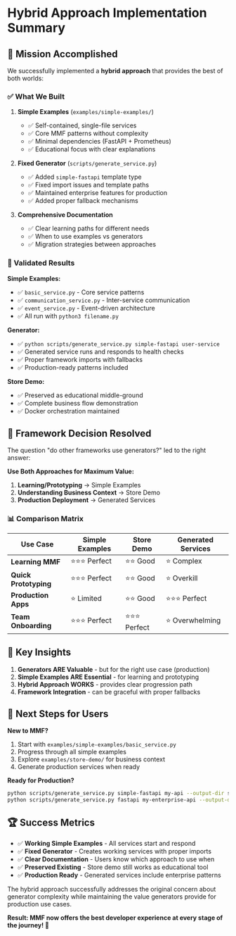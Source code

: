 # Hybrid Approach Implementation Summary

## 🎯 Mission Accomplished

We successfully implemented a **hybrid approach** that provides the best of both worlds:

### ✅ What We Built

1. **Simple Examples** (`examples/simple-examples/`)
   - ✅ Self-contained, single-file services
   - ✅ Core MMF patterns without complexity
   - ✅ Minimal dependencies (FastAPI + Prometheus)
   - ✅ Educational focus with clear explanations

2. **Fixed Generator** (`scripts/generate_service.py`)
   - ✅ Added `simple-fastapi` template type
   - ✅ Fixed import issues and template paths
   - ✅ Maintained enterprise features for production
   - ✅ Added proper fallback mechanisms

3. **Comprehensive Documentation**
   - ✅ Clear learning paths for different needs
   - ✅ When to use examples vs generators
   - ✅ Migration strategies between approaches

### 🚀 Validated Results

**Simple Examples:**
- ✅ `basic_service.py` - Core service patterns
- ✅ `communication_service.py` - Inter-service communication
- ✅ `event_service.py` - Event-driven architecture
- ✅ All run with `python3 filename.py`

**Generator:**
- ✅ `python scripts/generate_service.py simple-fastapi user-service`
- ✅ Generated service runs and responds to health checks
- ✅ Proper framework imports with fallbacks
- ✅ Production-ready patterns included

**Store Demo:**
- ✅ Preserved as educational middle-ground
- ✅ Complete business flow demonstration
- ✅ Docker orchestration maintained

## 🎉 Framework Decision Resolved

The question "do other frameworks use generators?" led to the right answer:

**Use Both Approaches for Maximum Value:**

1. **Learning/Prototyping** → Simple Examples
2. **Understanding Business Context** → Store Demo
3. **Production Deployment** → Generated Services

### 📊 Comparison Matrix

| Use Case | Simple Examples | Store Demo | Generated Services |
|----------|-----------------|------------|-------------------|
| **Learning MMF** | ⭐⭐⭐ Perfect | ⭐⭐ Good | ⭐ Complex |
| **Quick Prototyping** | ⭐⭐⭐ Perfect | ⭐⭐ Good | ⭐ Overkill |
| **Production Apps** | ⭐ Limited | ⭐⭐ Good | ⭐⭐⭐ Perfect |
| **Team Onboarding** | ⭐⭐⭐ Perfect | ⭐⭐⭐ Perfect | ⭐ Overwhelming |

## 🎯 Key Insights

1. **Generators ARE Valuable** - but for the right use case (production)
2. **Simple Examples ARE Essential** - for learning and prototyping
3. **Hybrid Approach WORKS** - provides clear progression path
4. **Framework Integration** - can be graceful with proper fallbacks

## 🚀 Next Steps for Users

**New to MMF?**
1. Start with `examples/simple-examples/basic_service.py`
2. Progress through all simple examples
3. Explore `examples/store-demo/` for business context
4. Generate production services when ready

**Ready for Production?**
```bash
python scripts/generate_service.py simple-fastapi my-api --output-dir src/
python scripts/generate_service.py fastapi my-enterprise-api --output-dir src/
```

## 🏆 Success Metrics

- ✅ **Working Simple Examples** - All services start and respond
- ✅ **Fixed Generator** - Creates working services with proper imports
- ✅ **Clear Documentation** - Users know which approach to use when
- ✅ **Preserved Existing** - Store demo still works as educational tool
- ✅ **Production Ready** - Generated services include enterprise patterns

The hybrid approach successfully addresses the original concern about generator complexity while maintaining the value generators provide for production use cases.

**Result: MMF now offers the best developer experience at every stage of the journey! 🎉**
